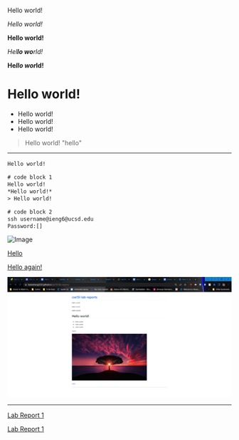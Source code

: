 Hello world!

_Hello world!_

**Hello world!**

*Hel**lo wo**rld!*

__He*llo wor*ld!__

# Hello world!
* Hello world!
* Hello world!
* Hello world! 
> Hello world! 
"hello"
---
`Hello world!`
```
# code block 1
Hello world! 
*Hello world!*
> Hello world! 
```
```
# code block 2
ssh username@ieng6@ucsd.edu
Password:[]
```
![Image](https://cdn.pixabay.com/photo/2015/04/23/22/00/tree-736885__480.jpg)

[Hello](https://kevinzheng2222.github.io/cse15l-lab-reports/Hello.md)

[Hello again!](https://youtu.be/dQw4w9WgXcQ)

![Image](hi.png)


---
[Lab Report 1](https://kevinzheng2222.github.io/cse15l-lab-reports/lab-report-1-week-2)

[Lab Report 1](lab-report-1-week-2.html)
